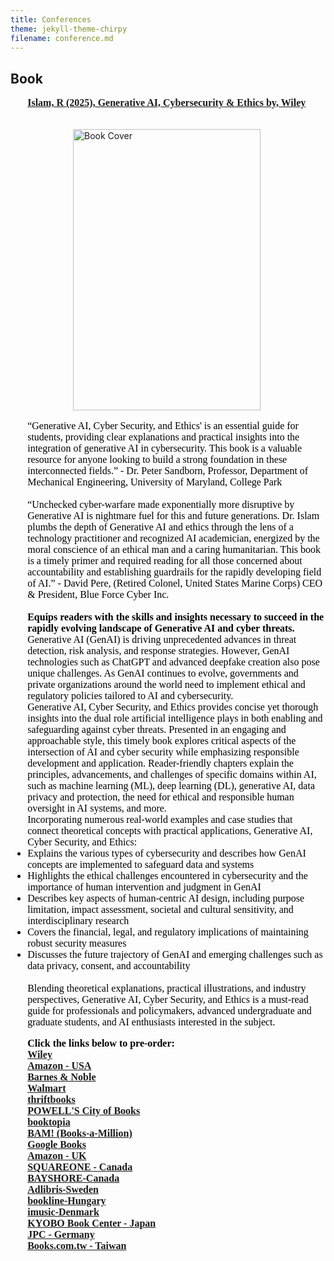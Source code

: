 ```yaml
---
title: Conferences
theme: jekyll-theme-chirpy
filename: conference.md
--- 
```


## Book
<ul style="color: black; font-family: 'Futura', serif; font-size: 16px;">
<b> <a href="https://www.wiley.com/en-us/Generative+AI%2C+Cybersecurity%2C+and+Ethics-p-9781394279265"> Islam, R (2025), Generative AI, Cybersecurity & Ethics by, Wiley </a> </b>
</ul>

<br><img src="https://github.com/user-attachments/assets/bdddb985-46bf-4fce-995b-e0bbb86c779f" alt="Book Cover" width="300" height="450" style="margin-left: 100px;">

<ul style="color: black; font-family: 'Futura', serif; font-size: 16px;">
“Generative AI, Cyber Security, and Ethics' is an essential guide for students, providing clear explanations and practical insights into the integration of generative AI in cybersecurity. This book is a valuable resource for anyone looking to build a strong foundation in these interconnected fields.”
- Dr. Peter Sandborn, Professor, Department of Mechanical Engineering, University of Maryland, College Park
<br>
<br>
“Unchecked cyber-warfare made exponentially more disruptive by Generative AI is nightmare fuel for this and future generations. Dr. Islam plumbs the depth of Generative AI and ethics through the lens of a technology practitioner and recognized AI academician, energized by the moral conscience of an ethical man and a caring humanitarian. This book is a timely primer and required reading for all those concerned about accountability and establishing guardrails for the rapidly developing field of AI.”
- David Pere, (Retired Colonel, United States Marine Corps) CEO & President, Blue Force Cyber Inc.
<br>
  <br>
<b>Equips readers with the skills and insights necessary to succeed in the rapidly evolving landscape of Generative AI and cyber threats.</b>
<br>
Generative AI (GenAI) is driving unprecedented advances in threat detection, risk analysis, and response strategies. However, GenAI technologies such as ChatGPT and advanced deepfake creation also pose unique challenges. As GenAI continues to evolve, governments and private organizations around the world need to implement ethical and regulatory policies tailored to AI and cybersecurity.
<br>
Generative AI, Cyber Security, and Ethics provides concise yet thorough insights into the dual role artificial intelligence plays in both enabling and safeguarding against cyber threats. Presented in an engaging and approachable style, this timely book explores critical aspects of the intersection of AI and cyber security while emphasizing responsible development and application. Reader-friendly chapters explain the principles, advancements, and challenges of specific domains within AI, such as machine learning (ML), deep learning (DL), generative AI, data privacy and protection, the need for ethical and responsible human oversight in AI systems, and more.
<br>
Incorporating numerous real-world examples and case studies that connect theoretical concepts with practical applications, Generative AI, Cyber Security, and Ethics:
<br>
<li>Explains the various types of cybersecurity and describes how GenAI concepts are implemented to safeguard data and systems</li>
<li>Highlights the ethical challenges encountered in cybersecurity and the importance of human intervention and judgment in GenAI</li>
<li>Describes key aspects of human-centric AI design, including purpose limitation, impact assessment, societal and cultural sensitivity, and interdisciplinary research</li>
<li>Covers the financial, legal, and regulatory implications of maintaining robust security measures</li>
<li>Discusses the future trajectory of GenAI and emerging challenges such as data privacy, consent, and accountability</li>
<br>
Blending theoretical explanations, practical illustrations, and industry perspectives, Generative AI, Cyber Security, and Ethics is a must-read guide for professionals and policymakers, advanced undergraduate and graduate students, and AI enthusiasts interested in the subject.
</ul>

<ul style="color: black; font-family: 'Futura', serif; font-size: 16px;">
<b>Click the links below to pre-order:</b> <br>
<b>
<a href="https://www.wiley.com/en-us/Generative+AI%2C+Cybersecurity%2C+and+Ethics-p-9781394279265">Wiley</a> <br>
<a href="https://www.amazon.com/-/es/Mohammad-Rubyet-Islam/dp/1394279264">Amazon - USA</a> <br>
<a href="https://www.barnesandnoble.com/w/generative-ai-cybersecurity-and-ethics-mohammad-rubyet-islam/1145560161">Barnes & Noble</a><br>
<a href="https://www.walmart.com/ip/Generative-Ai-Cybersecurity-and-Ethics-Hardcover-9781394279265/5611129734?wmlspartner=wlpa&selectedSellerId=0&adid=222222222275611129734_148689117835_19950570663&wl0=&wl1=g&wl2=c&wl3=654444951729&wl4=pla-2072905014157&wl5=9008126&wl6=&wl7=&wl8=&wl9=pla&wl10=8175035&wl11=online&wl12=5611129734&veh=sem&gad_source=1&gclid=Cj0KCQjwzby1BhCQARIsAJ_0t5MpTzLZpX3HYziW0slNIxaKbmpr1BeDvhTAjfLZi053GMG66FnsVpwaAvZTEALw_wcB">Walmart</a><br>
<a href="https://www.thriftbooks.com/w/generative-ai-cybersecurity-and-ethics_mohammad-rubyet-islam/52953269/?srsltid=AfmBOoo9HRx8qCRBSVpOx-UMbBTGKBP4GEExsGbc9ivq88ggniYuKbZX#edition=71390965&idiq=64375017">thriftbooks</a><br>
<a href="https://www.powells.com/book/generative-ai-cybersecurity-and-ethics-9781394279265?srsltid=AfmBOopmOm7c_iJXvr9XNtWASWR8W1BzL7axcTLe7TTfby2iND-QXBrG">POWELL'S City of Books</a><br>
<a href="https://www.booktopia.com.au/generative-ai-cybersecurity-and-ethics-mohammad-rubyet-islam/book/9781394279265.html?srsltid=AfmBOop4z1lvodMY2eVFLERYlwula8T2QiXfn2b2vAC6YHbBz_85zlGq">booktopia</a><br>
<a href="https://www.booksamillion.com/search?filter=date%3Acoming_soon%7Cproduct_type%3Abooks%7Clanguage%3AENG%7Cbook_categories%3ACOM%7Cbook_categories%3ACOM-004;page=2&id=9192235193238">BAM! (Books-a-Million)</a><br>
<a href="https://books.google.com/books/about/Generative_AI_Cybersecurity_and_Ethics.html?id=P2iM0AEACAAJ">Google Books</a><br>
<a href="https://www.amazon.co.uk/Generative-Cybersecurity-Ethics-Mohammad-Rubyet/dp/1394279264">Amazon - UK</a> <br>
<a href="https://shopsquareone.com/shop/product/generative-ai-cybersecurity-and-ethics-by-mohammad-rubyet-islam-hardcover-indigo-chapters-indigobooks-67102a">SQUAREONE - Canada</a><br>
<a href="https://bayshoreshoppingcentre.com/whatsinstore/product/generative-ai-cybersecurity-and-ethics-by-mohammad-rubyet-islam-hardcover-indigo-chapters-coles-67102a">BAYSHORE-Canada</a><br>
<a href="https://www.adlibris.com/fi/sv/bok/generative-ai-cybersecurity-and-ethics-9781394279265">Adlibris-Sweden</a><br>
<a href="https://bookline.hu/product/home.action?_v=Islam_Mohammad_Rubyet_Generative_Ai_C&type=200&id=6645717">bookline-Hungary</a><br>
<a href="https://imusic.ca/other/9781394279265/2025-generative-ai-cybersecurity-and-ethics?srsltid=AfmBOoqV9kI00ZZbj01SrNeXRdnHLvlgfufxSr1ZLs1ysUHOyUB5rP3U">imusic-Denmark</a><br>
<a href="https://product.kyobobook.co.kr/detail/S000213270642">KYOBO Book Center - Japan</a><br>
<a href="https://www.jpc.de/jpcng/books/detail/-/art/mohammad-rubyet-islam-generative-ai-cybersecurity-and-ethics/hnum/11868304">JPC - Germany</a><br>
<a href="https://www.books.com.tw/products/F01a793309?loc=M_0007_068&srsltid=AfmBOopDLM0ddRDGJSf9rvWh2kS8zOtc9gcYq6Olp_BQyM3_bQyupbOV">Books.com.tw - Taiwan</a><br>
</b>

</ul>
